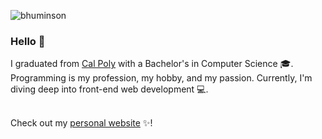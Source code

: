 <p align="left"> <img src="https://komarev.com/ghpvc/?username=bhuminson" alt="bhuminson" /> </p>

### Hello 👋
I graduated from <a href="https://calpoly.edu">Cal Poly<a/> with a Bachelor's in Computer Science :mortar_board:. Programming is my profession, my hobby, and my passion. Currently, I'm diving deep into front-end web development :computer:. <br></br>


Check out my <a href="https://bhuminson.github.io">personal website</a> :sparkles:!

